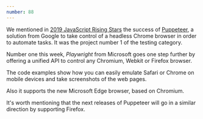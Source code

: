 ```yaml
---
number: 88
---
```


We mentioned in [2019 JavaScript Rising Stars](https://risingstars.js.org/2019/en/) the success of [Puppeteer](https://pptr.dev/), a solution from Google to take control of a headless Chrome browser in order to automate tasks. It was the project number 1 of the testing category.

Number one this week, _Playwright_ from Microsoft goes one step further by offering a unified API to control any Chromium, Webkit or Firefox browser.

The code examples show how you can easily emulate Safari or Chrome on mobile devices and take screenshots of the web pages.

Also it supports the new Microsoft Edge browser, based on Chromium.

It's worth mentioning that the next releases of Puppeteer will go in a similar direction by supporting Firefox.

